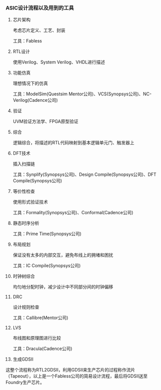 ### ASIC设计流程以及用到的工具

1. 芯片架构

   考虑芯片定义、工艺、封装

   工具：Fabless

2. RTL设计

   使用Verilog、System Verilog、VHDL进行描述

3. 功能仿真

   理想情况下的仿真

   工具：ModelSim(Questsim Mentor公司)、VCS(Synopsys公司)、NC-Verilog(Cadence公司)

4. 验证

   UVM验证方法学、FPGA原型验证

5. 综合

   逻辑综合，将描述的RTL代码映射到基本逻辑单元门、触发器上

6. DFT技术

   插入扫描链

   工具：Synplify(Synopsys公司)、Design Compile(Synopsys公司)、DFT Compile(Synopsys公司)

7. 等价性检查

   使用形式验证技术

   工具：Formality(Synopsys公司)、Conformal(Cadence公司)

8. 静态时序分析

   工具：Prime Time(Synopsys公司)

9. 布局规划

   保证没有太多的内部交互，避免布线上的拥堵和困扰

   工具：IC Compile(Synopsys公司)

10. 时钟树综合

    均匀地分配时钟，减少设计中不同部分间的时钟偏移

11. DRC

    设计规则检查

    工具：Callibre(Mentor公司)

12. LVS

    布线图和原理图进行比较

    工具：Dracula(Cadence公司)

13. 生成GDSII

这整个流程称为RTL2GDSII，利用GDSII来生产芯片的过程称作流片（Tapeout），以上是一个Fabless公司的简易设计流程，最后将GDSII送至Foundry生产芯片。